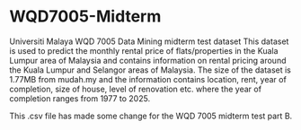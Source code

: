 # WQD7005-Midterm
Universiti Malaya WQD 7005 Data Mining midterm test dataset
This dataset is used to predict the monthly rental price of flats/properties in the Kuala Lumpur area of Malaysia and contains information on rental pricing around the Kuala Lumpur and Selangor areas of Malaysia. The size of the dataset is 1.77MB from mudah.my and the information contains location, rent, year of completion, size of house, level of renovation etc. where the year of completion ranges from 1977 to 2025.


This .csv file has made some change for the WQD 7005 midterm test part B.
